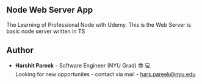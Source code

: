 ## Node Web Server App
The Learning of Professional Node with Udemy. This is the Web Server is basic node server written in TS

## Author
* **Harshit Pareek** - Software Engineer (NYU Grad) :sunglasses: :computer:
<br />Looking for new opportunites - contact via mail - hars.pareek@nyu.edu